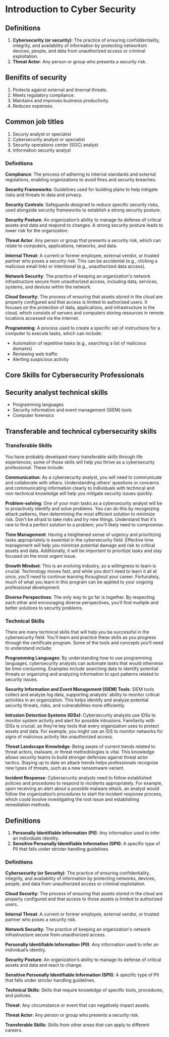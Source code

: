 # Introduction to Cyber Security

## Definitions
1. **Cybersecurity (or security)**: The practice of ensuring confiddentiality, integrity, and availability of information by protecting networksm devices, people, and data from unauthorized access or criminal exploitation.
2. **Threat Actor**: Any person or group who presents a security risk.

## Benifits of security
1. Protects against external and itnernal threats.
2. Meets regulatory compliance.
3. Maintains and improves business productivity.
4. Reduces expenses.

## Common job titles
1. Securiy analyst or specialist
2. Cybersecurity analyst or specialist
3. Security operations center (SOC) analyst
4. Information security analyst

### Definitions

**Compliance**: The process of adhering to internal standards and external regulations, enabling organizations to avoid fines and security breaches.

**Security Frameworks**: Guidelines used for building plans to help mitigate risks and threats to data and privacy.

**Security Controls**: Safeguards designed to reduce specific security risks, used alongside security frameworks to establish a strong security posture.

**Security Posture**: An organization’s ability to manage its defense of critical assets and data and respond to changes. A strong security posture leads to lower risk for the organization.

**Threat Actor**: Any person or group that presents a security risk, which can relate to computers, applications, networks, and data.

**Internal Threat**: A current or former employee, external vendor, or trusted partner who poses a security risk. This can be accidental (e.g., clicking a malicious email link) or intentional (e.g., unauthorized data access).

**Network Security**: The practice of keeping an organization's network infrastructure secure from unauthorized access, including data, services, systems, and devices within the network.

**Cloud Security**: The process of ensuring that assets stored in the cloud are properly configured and that access is limited to authorized users. It focuses on the protection of data, applications, and infrastructure in the cloud, which consists of servers and computers storing resources in remote locations accessed via the internet.

**Programming**: A process used to create a specific set of instructions for a computer to execute tasks, which can include:
- Automation of repetitive tasks (e.g., searching a list of malicious domains)
- Reviewing web traffic
- Alerting suspicious activity

## Core Skills for Cybersecurity Professionals

## Security analyst technical skills

- Programming languages
- Security information and event management (SIEM) tools
- Computer forensics

## Transferable and technical cybersecurity skills

### Transferable Skills

You have probably developed many transferable skills through life experiences; some of those skills will help you thrive as a cybersecurity professional. These include:

**Communication**: As a cybersecurity analyst, you will need to communicate and collaborate with others. Understanding others’ questions or concerns and communicating information clearly to individuals with technical and non-technical knowledge will help you mitigate security issues quickly.

**Problem-solving**: One of your main tasks as a cybersecurity analyst will be to proactively identify and solve problems. You can do this by recognizing attack patterns, then determining the most efficient solution to minimize risk. Don't be afraid to take risks and try new things. Understand that it's rare to find a perfect solution to a problem; you’ll likely need to compromise.

**Time Management**: Having a heightened sense of urgency and prioritizing tasks appropriately is essential in the cybersecurity field. Effective time management will help you minimize potential damage and risk to critical assets and data. Additionally, it will be important to prioritize tasks and stay focused on the most urgent issue.

**Growth Mindset**: This is an evolving industry, so a willingness to learn is crucial. Technology moves fast, and while you don’t need to learn it all at once, you’ll need to continue learning throughout your career. Fortunately, much of what you learn in this program can be applied to your ongoing professional development.

**Diverse Perspectives**: The only way to go far is together. By respecting each other and encouraging diverse perspectives, you’ll find multiple and better solutions to security problems.

### Technical Skills

There are many technical skills that will help you be successful in the cybersecurity field. You’ll learn and practice these skills as you progress through the certificate program. Some of the tools and concepts you’ll need to understand include:

**Programming Languages**: By understanding how to use programming languages, cybersecurity analysts can automate tasks that would otherwise be time-consuming. Examples include searching data to identify potential threats or organizing and analyzing information to spot patterns related to security issues.

**Security Information and Event Management (SIEM) Tools**: SIEM tools collect and analyze log data, supporting analysts’ ability to monitor critical activities in an organization. This helps identify and analyze potential security threats, risks, and vulnerabilities more efficiently.

**Intrusion Detection Systems (IDSs)**: Cybersecurity analysts use IDSs to monitor system activity and alert for possible intrusions. Familiarity with IDSs is crucial, as they’re key tools that every organization uses to protect assets and data. For example, you might use an IDS to monitor networks for signs of malicious activity like unauthorized access.

**Threat Landscape Knowledge**: Being aware of current trends related to threat actors, malware, or threat methodologies is vital. This knowledge allows security teams to build stronger defenses against threat actor tactics. Staying up to date on attack trends helps professionals recognize new types of threats, such as a new ransomware variant.

**Incident Response**: Cybersecurity analysts need to follow established policies and procedures to respond to incidents appropriately. For example, upon receiving an alert about a possible malware attack, an analyst would follow the organization’s procedures to start the incident response process, which could involve investigating the root issue and establishing remediation methods.

## Definitions

1. **Personally Identifiable Information (PII)**: Any information used to infer an individuals identity.
2. **Sensitive Personally Identifiable Information (SPII)**: A specific type of PII that falls under stricter handling guidelines.

### Definitions

**Cybersecurity (or Security)**: The practice of ensuring confidentiality, integrity, and availability of information by protecting networks, devices, people, and data from unauthorized access or criminal exploitation.

**Cloud Security**: The process of ensuring that assets stored in the cloud are properly configured and that access to those assets is limited to authorized users.

**Internal Threat**: A current or former employee, external vendor, or trusted partner who poses a security risk.

**Network Security**: The practice of keeping an organization's network infrastructure secure from unauthorized access.

**Personally Identifiable Information (PII)**: Any information used to infer an individual’s identity.

**Security Posture**: An organization’s ability to manage its defense of critical assets and data and react to change.

**Sensitive Personally Identifiable Information (SPII)**: A specific type of PII that falls under stricter handling guidelines.

**Technical Skills**: Skills that require knowledge of specific tools, procedures, and policies.

**Threat**: Any circumstance or event that can negatively impact assets.

**Threat Actor**: Any person or group who presents a security risk.

**Transferable Skills**: Skills from other areas that can apply to different careers.
